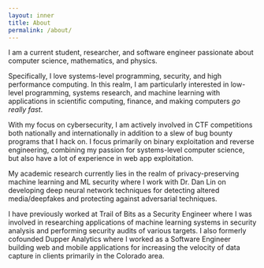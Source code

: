 ```yaml
---
layout: inner
title: About
permalink: /about/
---
```

I am a current student, researcher, and software engineer passionate about computer science, mathematics, and physics.

Specifically, I love systems-level programming, security, and high performance computing. In this realm, I am particularly interested in low-level programming, systems research, and machine learning with applications in scientific computing, finance, and making computers *go really fast*.

With my focus on cybersecurity, I am actively involved in CTF competitions both nationally and internationally in addition to a slew of bug bounty programs that I hack on. I focus primarily on binary exploitation and reverse engineering, combining my passion for systems-level computer science, but also have a lot of experience in web app exploitation.

My academic research currently lies in the realm of privacy-preserving machine learning and ML security where I work with Dr. Dan Lin on developing deep neural network techniques for detecting altered media/deepfakes and protecting against adversarial techniques.

I have previously worked at Trail of Bits as a Security Engineer where I was involved in researching applications of machine learning systems in security analysis and performing security audits of various targets. I also formerly cofounded Dupper Analytics where I worked as a Software Engineer building web and mobile applications for increasing the velocity of data capture in clients primarily in the Colorado area.

